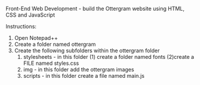 Front-End Web Development - build the Ottergram website using HTML, CSS and JavaScript

Instructions:
1. Open Notepad++
2. Create a folder named ottergram
3. Create the following subfolders within the ottergram folder
    1. stylesheets - in this folder (1) create a folder named fonts (2)create a FILE named styles.css 
    2. img - in this folder add the ottergram images
    3. scripts - in this folder create a file named main.js 
    

    

